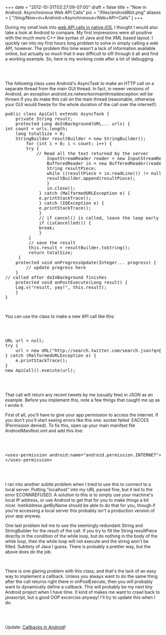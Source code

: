 
+++
date = "2012-10-31T03:27:09-07:00"
draft = false
title = "Now in Android: Asynchronous Web API Calls"
pic = "/files/android8bit.png"
aliases = [
  "/blog/Now+in+Android:+Asynchronous+Web+API+Calls"
]
+++

<p>
During my small look into <a href="http://justinmccandless.com/blog/Making+API+Calls+in+iOS">web API calls in native iOS</a>, I thought I would also take a look at Android to compare.  My first impressions were all positive with the much more C++ like syntax of Java and the XML based layout.  I quickly ran into my first hours long problem to solve in simply calling a web API, however.  The problem this time wasn't a lack of information available online, but actually so much that it was difficult to sift through it all and find a working example.  So, here is my working code after a lot of debugging.
</p>

<p><br>
<br></p>

<p>
The following class uses Android's AsyncTask to make an HTTP call on a separate thread from the main GUI thread.  In fact, in newer versions of Android, an exception <span class="code">android.os.networkonmainthreadexception</span> will be thrown if you do make this call on the main thread (reasonable, otherwise your GUI would freeze for the whole duration of the call over the internet!).
</p>

<pre class="code">public class ApiCall extends AsyncTask<url, integer,="" long=""> {
    private String result;
    protected Long doInBackground(URL... urls) {
int count = urls.length;
    long totalSize = 0;
    StringBuilder resultBuilder = new StringBuilder();
        for (int i = 0; i < count; i++) {
        try {
            // Read all the text returned by the server
                InputStreamReader reader = new InputStreamReader(urls[i].openStream());
                BufferedReader in = new BufferedReader(reader);
                String resultPiece;
                while ((resultPiece = in.readLine()) != null) {
                resultBuilder.append(resultPiece);
                }
                in.close();
             } catch (MalformedURLException e) {
             e.printStackTrace();
             } catch (IOException e) {
             e.printStackTrace();
             }
             // if cancel() is called, leave the loop early
             if (isCancelled()) {
             break;
             }
         }
         // save the result
         this.result = resultBuilder.toString();
         return totalSize;
     }
    protected void onProgressUpdate(Integer... progress) {
        // update progress here
    }
// called after doInBackground finishes
    protected void onPostExecute(Long result) { 
    Log.v("result, yay!", this.result);
    }
}
</url,></pre>

<br>

<p>
You can use the class to make a new API call like this:
</p>

<br>
<br>


<pre class="code">URL url = null;
try {
    url = new URL("http://search.twitter.com/search.json?q=@justinjmcc");
} catch (MalformedURLException e) {
    e.printStackTrace();
}
new ApiCall().execute(url);
</pre>

<p><br>
<br></p>

<p>
That call will return any recent tweets by me (usually few) in JSON as an example.  Before you implement this, note a few things that caught me up as I wrote it.
</p>

<p>
First of all, you'll have to give your app permission to access the internet.  If you don't you'll start seeing errors like this one: <span class="code">socket failed :EACCES (Permission denied)</span>.  To fix this, open up your main manifest file AndroidManifest.xml and add this line:
</p>

<p><br>
<br></p>

<pre class="code">&lt;uses-permission android:name="android.permission.INTERNET"&gt;
&lt;/uses-permission&gt;</pre>

<p><br>
<br></p>

<p>
I ran into another subtle problem when I tried to use this to connect to a local server.  Putting "localhost" into my URL parsed fine, but it led to the error <span class="code">ECONNREFUSED</span>.  A solution to this is to simply use your machine's local IP address, or use Android to get that for you to make things a bit nicer.  <span class="code">InetAddress.getByName</span> should be able to do that for you, though if you're accessing a local server this probably isn't a production version of your app anyway.
</p>

<p>
One last problem led me to use the seemingly redundant String and StringBuilder for the result of the call.  If you try to fill the String resultPiece directly in the condition of the while loop, but do nothing in the body of the while loop, then the while loop will not execute and the string won't be filled.  Subtlety of Java I guess.  There is probably a prettier way, but the above does do the job.
</p>

<p><br></p>

<p>
There is one glaring problem with this class, and that's the lack of an easy way to implement a callback.  Unless you always want to do the same thing after the call returns right there in <span class="code">onPostExecute</span>, then you will probably want to dynamically define a callback.  This will probably be my next tiny Android project when I have time.  It kind of makes me want to crawl back to javascript, but a good OOP excercise anyway!  I'll try to update this when I do.
</p>

<p><br /><br /></p>

<p>
Update: <a href="http://justinmccandless.com/blog/Setting+Up+a+Callback+Function+in+Android ">Callbacks in Android</a>!
</p>